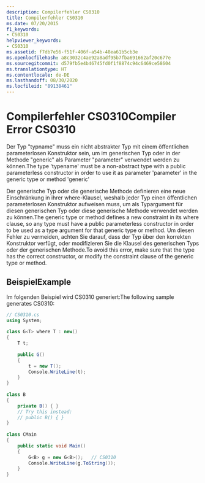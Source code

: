 ```yaml
---
description: Compilerfehler CS0310
title: Compilerfehler CS0310
ms.date: 07/20/2015
f1_keywords:
- CS0310
helpviewer_keywords:
- CS0310
ms.assetid: f7db7e56-f51f-406f-a54b-48ea61b5cb3e
ms.openlocfilehash: a8c3032c4ae92a8adf95b7fba691662af20c677e
ms.sourcegitcommit: d579fb5e4b46745fd0f1f8874c94c6469ce58604
ms.translationtype: HT
ms.contentlocale: de-DE
ms.lasthandoff: 08/30/2020
ms.locfileid: "89138461"
---
```

# <a name="compiler-error-cs0310"></a><span data-ttu-id="43e12-103">Compilerfehler CS0310</span><span class="sxs-lookup"><span data-stu-id="43e12-103">Compiler Error CS0310</span></span>
<span data-ttu-id="43e12-104">Der Typ "typname" muss ein nicht abstrakter Typ mit einem öffentlichen parameterlosen Konstruktor sein, um im generischen Typ oder in der Methode "generic" als Parameter "parameter" verwendet werden zu können.</span><span class="sxs-lookup"><span data-stu-id="43e12-104">The type 'typename' must be a non-abstract type with a public parameterless constructor in order to use it as parameter 'parameter' in the generic type or method 'generic'</span></span>  
  
 <span data-ttu-id="43e12-105">Der generische Typ oder die generische Methode definieren eine neue Einschränkung in ihrer where-Klausel, weshalb jeder Typ einen öffentlichen parameterlosen Konstruktor aufweisen muss, um als Typargument für diesen generischen Typ oder diese generische Methode verwendet werden zu können.</span><span class="sxs-lookup"><span data-stu-id="43e12-105">The generic type or method defines a new constraint in its where clause, so any type must have a public parameterless constructor in order to be used as a type argument for that generic type or method.</span></span> <span data-ttu-id="43e12-106">Um diesen Fehler zu vermeiden, achten Sie darauf, dass der Typ über den korrekten Konstruktor verfügt, oder modifizieren Sie die Klausel des generischen Typs oder der generischen Methode.</span><span class="sxs-lookup"><span data-stu-id="43e12-106">To avoid this error, make sure that the type has the correct constructor, or modify the constraint clause of the generic type or method.</span></span>  
  
## <a name="example"></a><span data-ttu-id="43e12-107">Beispiel</span><span class="sxs-lookup"><span data-stu-id="43e12-107">Example</span></span>  
 <span data-ttu-id="43e12-108">Im folgenden Beispiel wird CS0310 generiert:</span><span class="sxs-lookup"><span data-stu-id="43e12-108">The following sample generates CS0310:</span></span>  
  
```csharp  
// CS0310.cs  
using System;  
  
class G<T> where T : new()  
{  
    T t;  
  
    public G()  
    {  
        t = new T();  
        Console.WriteLine(t);  
    }  
}  
  
class B  
{  
    private B() { }  
    // Try this instead:  
    // public B() { }  
}  
  
class CMain  
{  
    public static void Main()  
    {  
        G<B> g = new G<B>();   // CS0310  
        Console.WriteLine(g.ToString());  
    }  
}  
```
